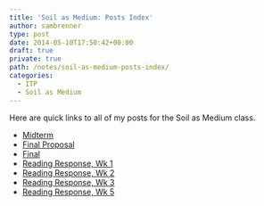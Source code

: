 ```yaml
---
title: 'Soil as Medium: Posts Index'
author: sambrenner
type: post
date: 2014-05-10T17:50:42+00:00
draft: true
private: true
path: /notes/soil-as-medium-posts-index/
categories:
  - ITP
  - Soil as Medium
---
```

Here are quick links to all of my posts for the Soil as Medium class.
  * [Midterm][1]
  * [Final Proposal][2]
  * [Final][3]
  * [Reading Response, Wk 1][4]
  * [Reading Response, Wk 2][5]
  * [Reading Response, Wk 3][6]
  * [Reading Response, Wk 5][7]

 [1]: /notes/soil-as-medium-midterm/
 [2]: /notes/soil-as-medium-final-project-proposal-compost-pile-composter/
 [3]: /notes/soil-as-medium-final/
 [4]: /notes/soil-as-medium-week-1-reading-response/
 [5]: /notes/soil-as-medium-week-2-reading-response/
 [6]: /notes/soil-as-medium-week-3-reading-response/
 [7]: /notes/soil-as-medium-week-5-reading-response/
